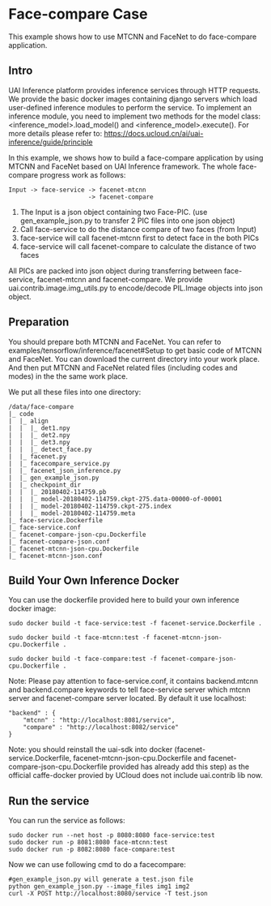 # Face-compare Case
This example shows how to use MTCNN and FaceNet to do face-compare application. 

## Intro
UAI Inference platform provides inference services through HTTP requests. We provide the basic docker images containing django servers which load user-defined inference modules to perform the service. To implement an inference module, you need to implement two methods for the model class: <inference_model>.load\_model() and <inference_model>.execute(). For more details please refer to: 
https://docs.ucloud.cn/ai/uai-inference/guide/principle

In this example, we shows how to build a face-compare application by using MTCNN and FaceNet based on UAI Inference framework. The whole face-compare progress work as follows:

	Input -> face-service -> facenet-mtcnn
     	                  -> facenet-compare

1. The Input is a json object containing two Face-PIC. (use gen_example_json.py to transfer 2 PIC files into one json object)
2. Call face-service to do the distance compare of two faces (from Input)
3. face-service will call facenet-mtcnn first to detect face in the both PICs
4. face-service will call facenet-compare to calculate the distance of two faces

All PICs are packed into json object during transferring between face-service, facenet-mtcnn and facenet-compare. We provide uai.contrib.image.img_utils.py to encode/decode PIL.Image objects into json object.

## Preparation
You should prepare both MTCNN and FaceNet. You can refer to examples/tensorflow/inference/facenet#Setup to get basic code of MTCNN and FaceNet. You can download the current directory into your work place. And then put MTCNN and FaceNet related files (including codes and modes) in the the same work place. 

We put all these files into one directory:

	/data/face-compare
	|_ code
	|  |_ align
	|  |  |_ det1.npy
	|  |  |_ det2.npy
	|  |  |_ det3.npy
	|  |  |_ detect_face.py
	|  |_ facenet.py
	|  |_ facecompare_service.py
	|  |_ facenet_json_inference.py
	|  |_ gen_example_json.py
	|  |_ checkpoint_dir
	|  |  |_ 20180402-114759.pb
	|  |  |_ model-20180402-114759.ckpt-275.data-00000-of-00001
	|  |  |_ model-20180402-114759.ckpt-275.index  
	|  |  |_ model-20180402-114759.meta
	|_ face-service.Dockerfile
	|_ face-service.conf
	|_ facenet-compare-json-cpu.Dockerfile
	|_ facenet-compare-json.conf
	|_ facenet-mtcnn-json-cpu.Dockerfile
	|_ facenet-mtcnn-json.conf

## Build Your Own Inference Docker
You can use the dockerfile provided here to build your own inference docker image:

    sudo docker build -t face-service:test -f facenet-service.Dockerfile .

    sudo docker build -t face-mtcnn:test -f facenet-mtcnn-json-cpu.Dockerfile .

    sudo docker build -t face-compare:test -f facenet-compare-json-cpu.Dockerfile .

Note: Please pay attention to face-service.conf, it contains backend.mtcnn and backend.compare keywords to tell face-service server which mtcnn server and facenet-compare server located. By default it use localhost:

    "backend" : {
        "mtcnn" : "http://localhost:8081/service",
        "compare" : "http://localhost:8082/service"
    }

Note: you should reinstall the uai-sdk into docker (facenet-service.Dockerfile, facenet-mtcnn-json-cpu.Dockerfile and facenet-compare-json-cpu.Dockerfile provided has already add this step) as the official caffe-docker provied by UCloud does not include uai.contrib lib now.

## Run the service
You can run the service as follows:

	sudo docker run --net host -p 8080:8080 face-service:test
	sudo docker run -p 8081:8080 face-mtcnn:test
	sudo docker run -p 8082:8080 face-compare:test

Now we can use following cmd to do a facecompare:

    #gen_example_json.py will generate a test.json file
    python gen_example_json.py --image_files img1 img2
    curl -X POST http://localhost:8080/service -T test.json
